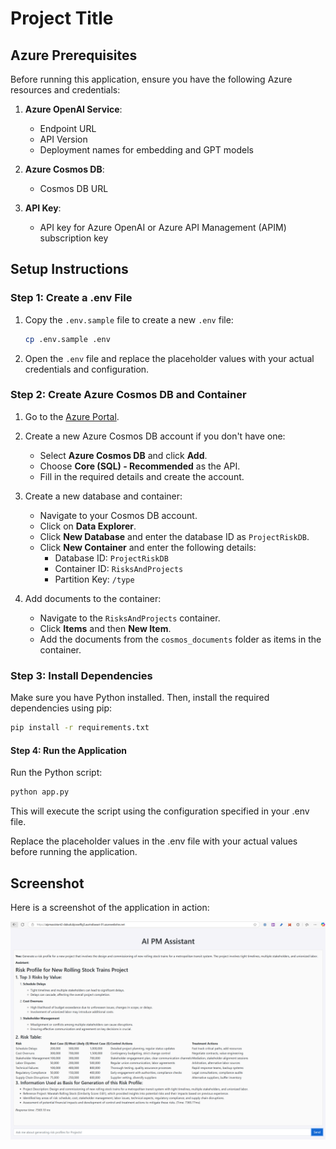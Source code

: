 # Project Title

## Azure Prerequisites

Before running this application, ensure you have the following Azure resources and credentials:

1. **Azure OpenAI Service**:
    - Endpoint URL
    - API Version
    - Deployment names for embedding and GPT models

2. **Azure Cosmos DB**:
    - Cosmos DB URL

3. **API Key**:
    - API key for Azure OpenAI or Azure API Management (APIM) subscription key

## Setup Instructions

### Step 1: Create a .env File

1. Copy the `.env.sample` file to create a new `.env` file:
    ```sh
    cp .env.sample .env
    ```

2. Open the `.env` file and replace the placeholder values with your actual credentials and configuration.

### Step 2: Create Azure Cosmos DB and Container

1. Go to the [Azure Portal](https://portal.azure.com/).

2. Create a new Azure Cosmos DB account if you don't have one:
    - Select **Azure Cosmos DB** and click **Add**.
    - Choose **Core (SQL) - Recommended** as the API.
    - Fill in the required details and create the account.

3. Create a new database and container:
    - Navigate to your Cosmos DB account.
    - Click on **Data Explorer**.
    - Click **New Database** and enter the database ID as `ProjectRiskDB`.
    - Click **New Container** and enter the following details:
        - Database ID: `ProjectRiskDB`
        - Container ID: `RisksAndProjects`
        - Partition Key: `/type`

4. Add documents to the container:
    - Navigate to the `RisksAndProjects` container.
    - Click **Items** and then **New Item**.
    - Add the documents from the `cosmos_documents` folder as items in the container.

### Step 3: Install Dependencies

Make sure you have Python installed. Then, install the required dependencies using pip:
```sh
pip install -r requirements.txt
```

#### Step 4: Run the Application

Run the Python script:

```sh
python app.py
```

This will execute the script using the configuration specified in your .env file.

Replace the placeholder values in the .env file with your actual values before running the application.

## Screenshot

Here is a screenshot of the application in action:

![AI PM Assistant Screenshot](images/screenshot.png)
